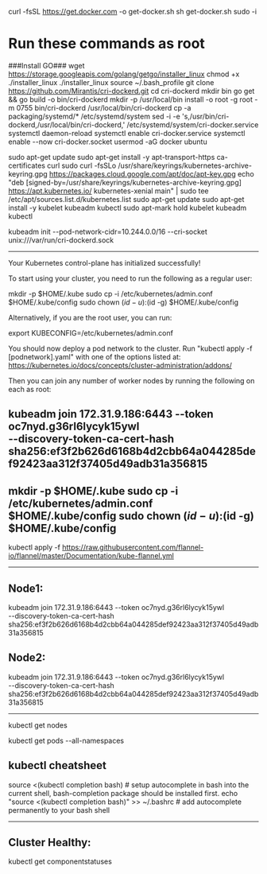 curl -fsSL https://get.docker.com -o get-docker.sh
sh get-docker.sh
sudo -i
# Run these commands as root
###Install GO###
wget https://storage.googleapis.com/golang/getgo/installer_linux
chmod +x ./installer_linux
./installer_linux
source ~/.bash_profile
git clone https://github.com/Mirantis/cri-dockerd.git
cd cri-dockerd
mkdir bin
go get && go build -o bin/cri-dockerd
mkdir -p /usr/local/bin
install -o root -g root -m 0755 bin/cri-dockerd /usr/local/bin/cri-dockerd
cp -a packaging/systemd/* /etc/systemd/system
sed -i -e 's,/usr/bin/cri-dockerd,/usr/local/bin/cri-dockerd,' /etc/systemd/system/cri-docker.service
systemctl daemon-reload
systemctl enable cri-docker.service
systemctl enable --now cri-docker.socket
usermod -aG docker ubuntu

sudo apt-get update
sudo apt-get install -y apt-transport-https ca-certificates curl
sudo curl -fsSLo /usr/share/keyrings/kubernetes-archive-keyring.gpg https://packages.cloud.google.com/apt/doc/apt-key.gpg
echo "deb [signed-by=/usr/share/keyrings/kubernetes-archive-keyring.gpg] https://apt.kubernetes.io/ kubernetes-xenial main" | sudo tee /etc/apt/sources.list.d/kubernetes.list
sudo apt-get update
sudo apt-get install -y kubelet kubeadm kubectl
sudo apt-mark hold kubelet kubeadm kubectl


 kubeadm init --pod-network-cidr=10.244.0.0/16 --cri-socket unix:///var/run/cri-dockerd.sock

 ----------------------------------------------------------------

 Your Kubernetes control-plane has initialized successfully!

To start using your cluster, you need to run the following as a regular user:

  mkdir -p $HOME/.kube
  sudo cp -i /etc/kubernetes/admin.conf $HOME/.kube/config
  sudo chown $(id -u):$(id -g) $HOME/.kube/config

Alternatively, if you are the root user, you can run:

  export KUBECONFIG=/etc/kubernetes/admin.conf

You should now deploy a pod network to the cluster.
Run "kubectl apply -f [podnetwork].yaml" with one of the options listed at:
  https://kubernetes.io/docs/concepts/cluster-administration/addons/

Then you can join any number of worker nodes by running the following on each as root:

kubeadm join 172.31.9.186:6443 --token oc7nyd.g36rl6lycyk15ywl \
        --discovery-token-ca-cert-hash sha256:ef3f2b626d6168b4d2cbb64a044285def92423aa312f37405d49adb31a356815
-----------------------------------------------------------------

mkdir -p $HOME/.kube
sudo cp -i /etc/kubernetes/admin.conf $HOME/.kube/config
sudo chown $(id -u):$(id -g) $HOME/.kube/config
----------------------------------------------------------

kubectl apply -f https://raw.githubusercontent.com/flannel-io/flannel/master/Documentation/kube-flannel.yml

----------------------------------------------------------------------

Node1:
-------------

kubeadm join 172.31.9.186:6443 --token oc7nyd.g36rl6lycyk15ywl \
        --discovery-token-ca-cert-hash sha256:ef3f2b626d6168b4d2cbb64a044285def92423aa312f37405d49adb31a356815

Node2:
--------------

kubeadm join 172.31.9.186:6443 --token oc7nyd.g36rl6lycyk15ywl \
        --discovery-token-ca-cert-hash sha256:ef3f2b626d6168b4d2cbb64a044285def92423aa312f37405d49adb31a356815

---------------------------------------------------------------


kubectl get nodes

kubectl get pods --all-namespaces


kubectl cheatsheet
-----------------

source <(kubectl completion bash) # setup autocomplete in bash into the current shell, bash-completion package should be installed first.
echo "source <(kubectl completion bash)" >> ~/.bashrc # add autocomplete permanently to your bash shell

------------------------------------------------------------------------

Cluster Healthy:
------------------------

kubectl get componentstatuses